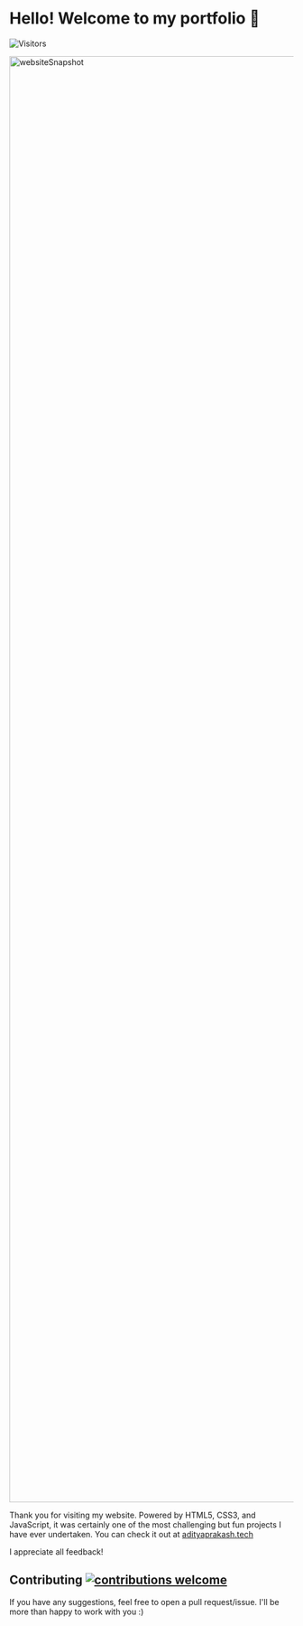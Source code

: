 # Hello! Welcome to my portfolio 👋

![Visitors](https://visitor-badge.laobi.icu/badge?page_id=adityaprakash26.adityaprakash-26.github.io)

<img width="2560" alt="websiteSnapshot" src="https://user-images.githubusercontent.com/55011564/126927559-9439eb02-0381-4b85-b851-0d21f63009b2.png">

Thank you for visiting my website. Powered by HTML5, CSS3, and JavaScript, it was certainly one of the most challenging but fun projects I have ever undertaken. You can check it out at [adityaprakash.tech](https://adityaprakash.tech)

I appreciate all feedback!

## Contributing [![contributions welcome](https://img.shields.io/badge/contributions-welcome-brightgreen.svg?style=flat)](https://github.com/dwyl/esta/issues)
If you have any suggestions, feel free to open a pull request/issue. I'll be more than happy to work with you :)
